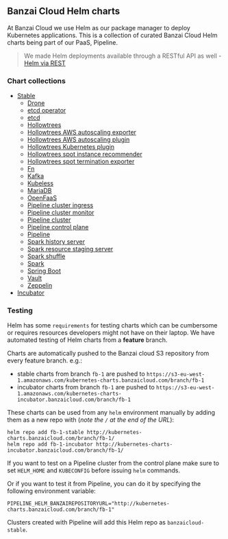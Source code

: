 ## Banzai Cloud Helm charts

At Banzai Cloud we use Helm as our package manager to deploy Kubernetes applications. This is a collection of curated Banzai Cloud Helm charts being part of our PaaS, Pipeline. 

>We made Helm deployments available through a RESTful API as well - [Helm via REST](https://banzaicloud.com/blog/helm-rest-api/)

### Chart collections

  
- [Stable](stable/)
  - [Drone](stable/drone)
  - [etcd operator](stable/etcd-operator )
  - [etcd](stable/etcd)
  - [Hollowtrees](stable/hollowtrees)
  - [Hollowtrees AWS autoscaling exporter](stable/aws-autoscaling-exporter)
  - [Hollowtrees AWS autoscaling plugin](stable/ht-aws-asg-action-plugin)
  - [Hollowtrees Kubernetes plugin](stable/ht-k8s-action-plugin)
  - [Hollowtrees spot instance recommender](stable/spot-recommender)
  - [Hollowtrees spot termination exporter](stable/termination-exporter)
  - [Fn](stable/fn)
  - [Kafka](stable/kafka)
  - [Kubeless](stable/kubeless)
  - [MariaDB](stable/mariadb)
  - [OpenFaaS](stable/openfaas)
  - [Pipeline cluster ingress](stable/pipeline-cluster-ingress)
  - [Pipeline cluster monitor](stable/pipeline-cluster-monitor)
  - [Pipeline cluster](stable/pipeline-cluster)
  - [Pipeline control plane](stable/pipeline-cluster-cp)
  - [Pipeline](stable/pipeline)
  - [Spark history server](stable/spark-hs)
  - [Spark resource staging server](stable/spark-rss)
  - [Spark shuffle](stable/spark-shuffle)
  - [Spark](stable/spark)
  - [Spring Boot](/stable/spring-boot)
  - [Vault](stable/vault)
  - [Zeppelin](stable/zeppelin)
- [Incubator](incubator/)

### Testing

Helm has some `requirements` for testing charts which can be cumbersome or requires resources developers might not have on their laptop. We have automated testing of Helm charts from a **feature** branch. 

Charts are automatically pushed to the Banzai cloud S3 repository from every feature branch. e.g.:

- stable charts from branch `fb-1` are pushed to `https://s3-eu-west-1.amazonaws.com/kubernetes-charts.banzaicloud.com/branch/fb-1`
- incubator charts from branch `fb-1` are pushed to `https://s3-eu-west-1.amazonaws.com/kubernetes-charts-incubator.banzaicloud.com/branch/fb-1`

These charts can be used from any `helm` environment manually by adding them as a new repo with (*note the `/` at the end of the URL*):

```
helm repo add fb-1-stable http://kubernetes-charts.banzaicloud.com/branch/fb-1/
helm repo add fb-1-incubator http://kubernetes-charts-incubator.banzaicloud.com/branch/fb-1/
```

If you want to test on a Pipeline cluster from the control plane make sure to set `HELM_HOME` and `KUBECONFIG` before issuing `helm` commands.

Or if you want to test it from Pipeline, you can do it by specifying the following environment variable:

```
PIPELINE_HELM_BANZAIREPOSITORYURL="http://kubernetes-charts.banzaicloud.com/branch/fb-1"
```

Clusters created with Pipeline will add this Helm repo as `banzaicloud-stable`.

